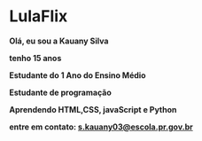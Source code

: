 # LulaFlix

**Olá, eu sou a Kauany Silva**

**tenho 15 anos**

**Estudante do 1 Ano do Ensino Médio**

**Estudante de programação**

**Aprendendo HTML,CSS, javaScript e Python**

**entre em contato: s.kauany03@escola.pr.gov.br**
